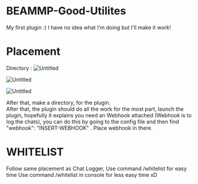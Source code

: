 # BEAMMP-Good-Utilites
My first plugin :) I have no idea what I'm doing but I'll make it work!


# Placement 
Directory : 
![Untitled](https://github.com/Diloforce/BEAMMP-Chat-Logger/assets/150070160/10ece24d-ad2a-4c8d-afb1-99ff916bf005)

![Untitled](https://github.com/Diloforce/BEAMMP-Chat-Logger/assets/150070160/d1910404-c523-48b3-a4f5-dfdcf601eaa0)

![Untitled](https://github.com/Diloforce/BEAMMP-Chat-Logger/assets/150070160/23e56f10-86cd-4bf7-8685-221121e6366e)

After that, make a directory, for the plugin.  
After that, the plugin should do all the work for the most part, launch the plugin, hopefully it explains you need an Webhook attached (Webhook is to log the chats), you can do this by going to the config file and then find "webhook": "INSERT-WEBHOOK" . Place webhook in there. 



# WHITELIST

Follow same placement as Chat Logger,
Use command /whitelist for easy time
Use command /whitelist in console for less easy time xD
